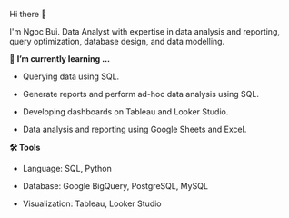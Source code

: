 Hi there 👋

I'm Ngoc Bui. Data Analyst with expertise in data analysis and reporting, query optimization, database design, and data modelling.

🌱 **I’m currently learning ...**

- Querying data using SQL.

- Generate reports and perform ad-hoc data analysis using SQL.

- Developing dashboards on Tableau and Looker Studio.

- Data analysis and reporting using Google Sheets and Excel.

**🛠️ Tools**

- Language: SQL, Python
  
- Database: Google BigQuery, PostgreSQL, MySQL
  
- Visualization: Tableau, Looker Studio
